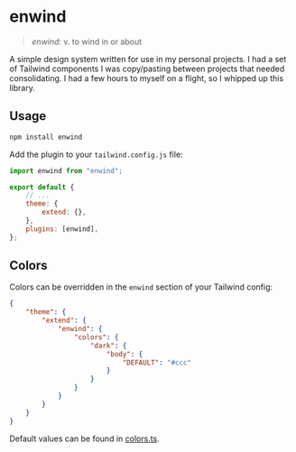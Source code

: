 # enwind

> _enwind_: v. to wind in or about

A simple design system written for use in my personal projects. I had a set of Tailwind components I was copy/pasting between projects that needed consolidating. I had a few hours to myself on a flight, so I whipped up this library.

## Usage

```bash
npm install enwind
```

Add the plugin to your `tailwind.config.js` file:

```js
import enwind from "enwind";

export default {
    // ...
    theme: {
        extend: {},
    },
    plugins: [enwind],
};
```

## Colors

Colors can be overridden in the `enwind` section of your Tailwind config:

```json
{
    "theme": {
        "extend": {
            "enwind": {
                "colors": {
                    "dark": {
                        "body": {
                            "DEFAULT": "#ccc"
                        }
                    }
                }
            }
        }
    }
}
```

Default values can be found in [colors.ts](./src/colors.ts).

